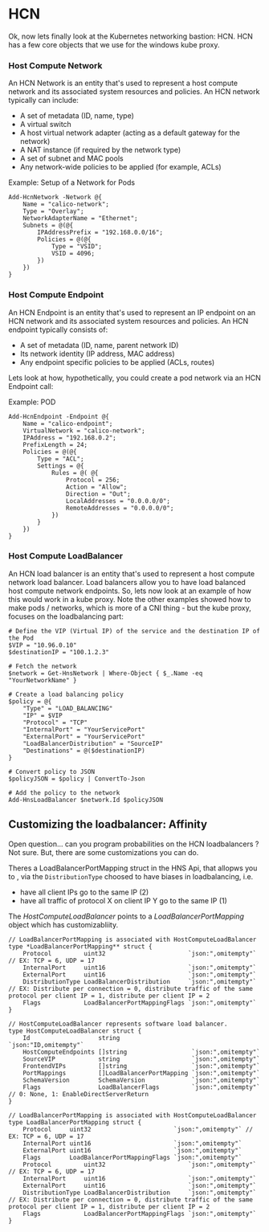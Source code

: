 # HCN

Ok, now lets finally look at the Kubernetes networking bastion: HCN.  HCN has a few core objects that we use for the windows
kube proxy. 

### Host Compute Network

An HCN Network is an entity that's used to represent a host compute network and its associated system resources and policies. An HCN network typically can include:

* A set of metadata (ID, name, type)
* A virtual switch
* A host virtual network adapter (acting as a default gateway for the network)
* A NAT instance (if required by the network type)
* A set of subnet and MAC pools
* Any network-wide policies to be applied (for example, ACLs)

Example: Setup of a Network for Pods
```
Add-HcnNetwork -Network @{
    Name = "calico-network";
    Type = "Overlay";
    NetworkAdapterName = "Ethernet";
    Subnets = @(@{
        IPAddressPrefix = "192.168.0.0/16";
        Policies = @(@{
            Type = "VSID";
            VSID = 4096;
        })
    })
}
```
### Host Compute Endpoint

An HCN Endpoint is an entity that's used to represent an IP endpoint on an HCN network and its associated system resources and policies. An HCN endpoint typically consists of:

* A set of metadata (ID, name, parent network ID)
* Its network identity (IP address, MAC address)
* Any endpoint specific policies to be applied (ACLs, routes)

Lets look at how, hypothetically, you could create a pod network via an HCN Endpoint call:

Example: POD
```
Add-HcnEndpoint -Endpoint @{
    Name = "calico-endpoint";
    VirtualNetwork = "calico-network";
    IPAddress = "192.168.0.2";
    PrefixLength = 24;
    Policies = @(@{
        Type = "ACL";
        Settings = @{
            Rules = @( @{
                Protocol = 256;
                Action = "Allow";
                Direction = "Out";
                LocalAddresses = "0.0.0.0/0";
                RemoteAddresses = "0.0.0.0/0";
            })
        }
    })
}
```

### Host Compute LoadBalancer

An HCN load balancer is an entity that's used to represent a host compute network load balancer. Load balancers allow you to have load balanced host compute network endpoints.
So, lets now look at an example of how this would work in a kube proxy. Note the other examples showed how to make pods / networks, which is more of a CNI thing - but the kube proxy, focuses on the loadbalancing part:

```
# Define the VIP (Virtual IP) of the service and the destination IP of the Pod
$VIP = "10.96.0.10"
$destinationIP = "100.1.2.3"

# Fetch the network 
$network = Get-HnsNetwork | Where-Object { $_.Name -eq "YourNetworkName" } 

# Create a load balancing policy
$policy = @{
    "Type" = "LOAD_BALANCING"
    "IP" = $VIP
    "Protocol" = "TCP"
    "InternalPort" = "YourServicePort"
    "ExternalPort" = "YourServicePort"
    "LoadBalancerDistribution" = "SourceIP"
    "Destinations" = @($destinationIP)
}

# Convert policy to JSON
$policyJSON = $policy | ConvertTo-Json

# Add the policy to the network
Add-HnsLoadBalancer $network.Id $policyJSON
```

## Customizing the loadbalancer: Affinity

Open question... can you program probabilities on the HCN loadbalancers ? Not sure. But, there are some customizations you can do.

Theres a LoadBalancerPortMapping struct in the HNS Api, that allopws you to , via the `DistributionType` choosed to have biases in loadbalancing, i.e.
- have all client IPs go to the same IP (2)
- have all traffic of protocol X on client IP Y go to the same IP (1)

The *HostComputeLoadBalancer* points to a *LoadBalancerPortMapping* object which has customizabliity. 

```
// LoadBalancerPortMapping is associated with HostComputeLoadBalancer
type *LoadBalancerPortMapping** struct {
	Protocol         uint32                       `json:",omitempty"` // EX: TCP = 6, UDP = 17
	InternalPort     uint16                       `json:",omitempty"`
	ExternalPort     uint16                       `json:",omitempty"`
	DistributionType LoadBalancerDistribution     `json:",omitempty"` // EX: Distribute per connection = 0, distribute traffic of the same protocol per client IP = 1, distribute per client IP = 2
	Flags            LoadBalancerPortMappingFlags `json:",omitempty"`
}

// HostComputeLoadBalancer represents software load balancer.
type HostComputeLoadBalancer struct {
	Id                   string                    `json:"ID,omitempty"`
	HostComputeEndpoints []string                  `json:",omitempty"`
	SourceVIP            string                    `json:",omitempty"`
	FrontendVIPs         []string                  `json:",omitempty"`
	PortMappings         []LoadBalancerPortMapping `json:",omitempty"`
	SchemaVersion        SchemaVersion             `json:",omitempty"`
	Flags                LoadBalancerFlags         `json:",omitempty"` // 0: None, 1: EnableDirectServerReturn
}
```

 
```
// LoadBalancerPortMapping is associated with HostComputeLoadBalancer
type LoadBalancerPortMapping struct {
	Protocol     uint32                       `json:",omitempty"` // EX: TCP = 6, UDP = 17
	InternalPort uint16                       `json:",omitempty"`
	ExternalPort uint16                       `json:",omitempty"`
	Flags        LoadBalancerPortMappingFlags `json:",omitempty"`
	Protocol         uint32                       `json:",omitempty"` // EX: TCP = 6, UDP = 17
	InternalPort     uint16                       `json:",omitempty"`
	ExternalPort     uint16                       `json:",omitempty"`
	DistributionType LoadBalancerDistribution     `json:",omitempty"` // EX: Distribute per connection = 0, distribute traffic of the same protocol per client IP = 1, distribute per client IP = 2
	Flags            LoadBalancerPortMappingFlags `json:",omitempty"`
}
```


